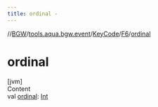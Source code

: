 ```yaml
---
title: ordinal -
---
```

//[BGW](../../../../index.md)/[tools.aqua.bgw.event](../../index.md)/[KeyCode](../index.md)/[F6](index.md)/[ordinal](ordinal.md)



# ordinal  
[jvm]  
Content  
val [ordinal](ordinal.md): [Int](https://kotlinlang.org/api/latest/jvm/stdlib/kotlin/-int/index.html)  



